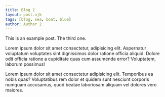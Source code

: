 ```yaml
---
title: Blog 2
layout: post.njk
tags: [blog, sea, boat, blue]
author: Author 2
---
```


This is an example post. The third one.

Lorem ipsum dolor sit amet consectetur, adipisicing elit. Aspernatur voluptatum voluptates sint dignissimos dolor ratione officia aliquid. Dolore odit officia ratione a cupiditate quas cum assumenda error? Voluptatem, laborum possimus!

Lorem ipsum dolor sit amet consectetur adipisicing elit. Temporibus ea nobis quas? Voluptatibus rem dolor et quidem sunt nesciunt corporis numquam accusamus, quod beatae laboriosam aliquam vel dolores vero maiores.